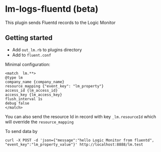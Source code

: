 # lm-logs-fluentd (beta)

This plugin sends Fluentd records to the Logic Monitor

## Getting started

- Add  `out_lm.rb` to plugins directory
- Add to `fluent.conf`

Minimal configuration:

```
<match  lm.**>
@type lm
company_name {company_name}
resource_mapping {"event_key": "lm_property"}
access_id {lm_access_id}
access_key {lm_access_key}
flush_interval 1s
debug false
</match>
```

You can also send the resource Id in record with key `_lm.resourceId` which will override the `resource_mapping`

To send data by

`curl -X POST -d 'json={"message":"hello Logic Monitor from fluentd", "event_key":"lm_property_value"}' http://localhost:8888/lm.test`